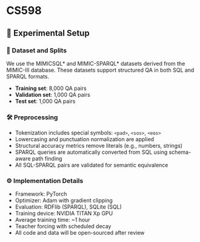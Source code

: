 # CS598

## 🧪 Experimental Setup

### 📁 Dataset and Splits
We use the MIMICSQL* and MIMIC-SPARQL* datasets derived from the MIMIC-III database. These datasets support structured QA in both SQL and SPARQL formats.

- **Training set**: 8,000 QA pairs  
- **Validation set**: 1,000 QA pairs  
- **Test set**: 1,000 QA pairs

### 🛠️ Preprocessing
- Tokenization includes special symbols: `<pad>`, `<sos>`, `<eos>`
- Lowercasing and punctuation normalization are applied
- Structural accuracy metrics remove literals (e.g., numbers, strings)
- SPARQL queries are automatically converted from SQL using schema-aware path finding
- All SQL-SPARQL pairs are validated for semantic equivalence

### ⚙️ Implementation Details
- Framework: PyTorch  
- Optimizer: Adam with gradient clipping  
- Evaluation: RDFlib (SPARQL), SQLite (SQL)  
- Training device: NVIDIA TITAN Xp GPU  
- Average training time: ~1 hour  
- Teacher forcing with scheduled decay  
- All code and data will be open-sourced after review
